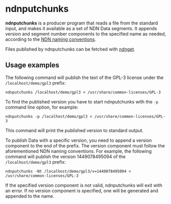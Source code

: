 # ndnputchunks

**ndnputchunks** is a producer program that reads a file from the standard input, and makes
it available as a set of NDN Data segments. It appends version and segment number components
to the specified name as needed, according to the [NDN naming conventions](
https://named-data.net/publications/techreports/ndn-tr-22-3-ndn-memo-naming-conventions/).

Files published by ndnputchunks can be fetched with [ndnget](../get/README.md).

## Usage examples

The following command will publish the text of the GPL-3 license under the `/localhost/demo/gpl3`
prefix:

    ndnputchunks /localhost/demo/gpl3 < /usr/share/common-licenses/GPL-3

To find the published version you have to start ndnputchunks with the `-p` command line option,
for example:

    ndnputchunks -p /localhost/demo/gpl3 < /usr/share/common-licenses/GPL-3

This command will print the published version to standard output.

To publish Data with a specific version, you need to append a version component to the end of the
prefix. The version component must follow the aforementioned NDN naming conventions. For example,
the following command will publish the version 1449078495094 of the `/localhost/demo/gpl3` prefix:

    ndnputchunks -Nt /localhost/demo/gpl3/v=1449078495094 < /usr/share/common-licenses/GPL-3

If the specified version component is not valid, ndnputchunks will exit with an error. If no version
component is specified, one will be generated and appended to the name.
